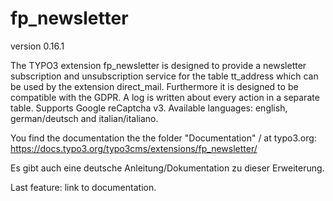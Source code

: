 # fp_newsletter

version 0.16.1

The TYPO3 extension fp_newsletter is designed to provide a newsletter subscription and unsubscription service for the table tt_address which can be used
by the extension direct_mail. Furthermore it is designed to be compatible with the GDPR. A log is written about every action in a separate table.
Supports Google reCaptcha v3.
Available languages: english, german/deutsch and italian/italiano.

You find the documentation the the folder "Documentation" / at typo3.org:
https://docs.typo3.org/typo3cms/extensions/fp_newsletter/ 

Es gibt auch eine deutsche Anleitung/Dokumentation zu dieser Erweiterung.

Last feature: link to documentation.